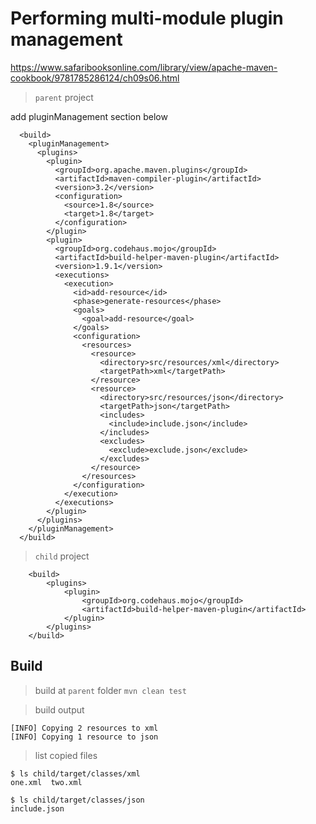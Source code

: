 # Performing multi-module plugin management

https://www.safaribooksonline.com/library/view/apache-maven-cookbook/9781785286124/ch09s06.html

> `parent` project

add pluginManagement section below

```
  <build>
    <pluginManagement>
      <plugins>
        <plugin>
          <groupId>org.apache.maven.plugins</groupId>
          <artifactId>maven-compiler-plugin</artifactId>
          <version>3.2</version>
          <configuration>
            <source>1.8</source>
            <target>1.8</target>
          </configuration>
        </plugin>
        <plugin>
          <groupId>org.codehaus.mojo</groupId>
          <artifactId>build-helper-maven-plugin</artifactId>
          <version>1.9.1</version>
          <executions>
            <execution>
              <id>add-resource</id>
              <phase>generate-resources</phase>
              <goals>
                <goal>add-resource</goal>
              </goals>
              <configuration>
                <resources>
                  <resource>
                    <directory>src/resources/xml</directory>
                    <targetPath>xml</targetPath>
                  </resource>
                  <resource>
                    <directory>src/resources/json</directory>
                    <targetPath>json</targetPath>
                    <includes>
                      <include>include.json</include>
                    </includes>
                    <excludes>
                      <exclude>exclude.json</exclude>
                    </excludes>
                  </resource>
                </resources>
              </configuration>
            </execution>
          </executions>
        </plugin>
      </plugins>
    </pluginManagement>
  </build>
```

> `child` project

```
    <build>
        <plugins>
            <plugin>
                <groupId>org.codehaus.mojo</groupId>
                <artifactId>build-helper-maven-plugin</artifactId>
            </plugin>
        </plugins>
    </build>
```

## Build

> build at `parent` folder `mvn clean test`

> build output

```
[INFO] Copying 2 resources to xml
[INFO] Copying 1 resource to json
```

> list copied files

```
$ ls child/target/classes/xml
one.xml  two.xml

$ ls child/target/classes/json
include.json
```
